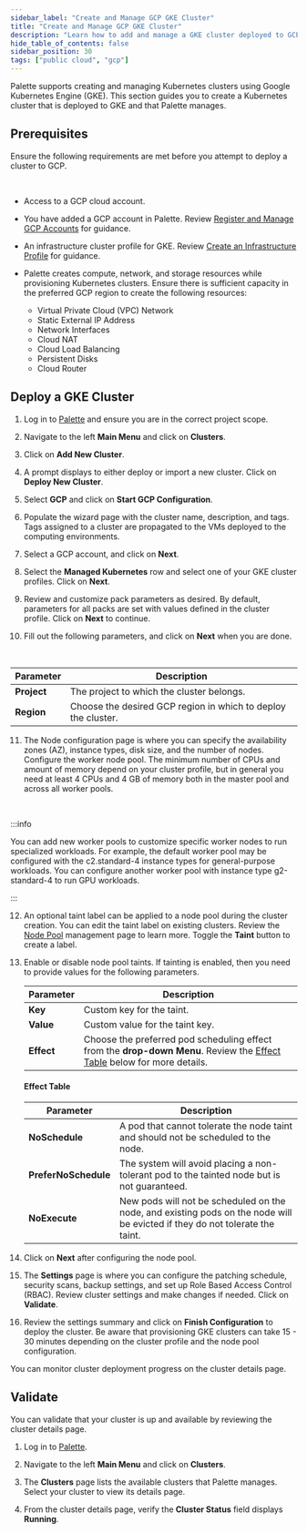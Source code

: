 ```yaml
---
sidebar_label: "Create and Manage GCP GKE Cluster"
title: "Create and Manage GCP GKE Cluster"
description: "Learn how to add and manage a GKE cluster deployed to GCP with Palette."
hide_table_of_contents: false
sidebar_position: 30
tags: ["public cloud", "gcp"]
---
```


Palette supports creating and managing Kubernetes clusters using Google Kubernetes Engine (GKE). This section guides you
to create a Kubernetes cluster that is deployed to GKE and that Palette manages.

## Prerequisites

Ensure the following requirements are met before you attempt to deploy a cluster to GCP.

<br />

- Access to a GCP cloud account.

- You have added a GCP account in Palette. Review
  [Register and Manage GCP Accounts](/clusters/public-cloud/gcp/add-gcp-accounts) for guidance.

- An infrastructure cluster profile for GKE. Review
  [Create an Infrastructure Profile](../../../profiles/cluster-profiles/create-cluster-profiles/create-infrastructure-profile.md)
  for guidance.

- Palette creates compute, network, and storage resources while provisioning Kubernetes clusters. Ensure there is
  sufficient capacity in the preferred GCP region to create the following resources:
  - Virtual Private Cloud (VPC) Network
  - Static External IP Address
  - Network Interfaces
  - Cloud NAT
  - Cloud Load Balancing
  - Persistent Disks
  - Cloud Router

## Deploy a GKE Cluster

1. Log in to [Palette](https://console.spectrocloud.com) and ensure you are in the correct project scope.

2. Navigate to the left **Main Menu** and click on **Clusters**.

3. Click on **Add New Cluster**.

4. A prompt displays to either deploy or import a new cluster. Click on **Deploy New Cluster**.

5. Select **GCP** and click on **Start GCP Configuration**.

6. Populate the wizard page with the cluster name, description, and tags. Tags assigned to a cluster are propagated to
   the VMs deployed to the computing environments.

7. Select a GCP account, and click on **Next**.

8. Select the **Managed Kubernetes** row and select one of your GKE cluster profiles. Click on **Next**.

9. Review and customize pack parameters as desired. By default, parameters for all packs are set with values defined in
   the cluster profile. Click on **Next** to continue.

10. Fill out the following parameters, and click on **Next** when you are done.

<br />

| Parameter   | Description                                                   |
| ----------- | ------------------------------------------------------------- |
| **Project** | The project to which the cluster belongs.                     |
| **Region**  | Choose the desired GCP region in which to deploy the cluster. |

11. The Node configuration page is where you can specify the availability zones (AZ), instance types, disk size, and the
    number of nodes. Configure the worker node pool. The minimum number of CPUs and amount of memory depend on your
    cluster profile, but in general you need at least 4 CPUs and 4 GB of memory both in the master pool and across all
    worker pools.

<br />

:::info

You can add new worker pools to customize specific worker nodes to run specialized workloads. For example, the default
worker pool may be configured with the c2.standard-4 instance types for general-purpose workloads. You can configure
another worker pool with instance type g2-standard-4 to run GPU workloads.

:::

12. An optional taint label can be applied to a node pool during the cluster creation. You can edit the taint label on
    existing clusters. Review the [Node Pool](../../cluster-management/node-pool.md) management page to learn more.
    Toggle the **Taint** button to create a label.

13. Enable or disable node pool taints. If tainting is enabled, then you need to provide values for the following
    parameters.

    | **Parameter** | **Description**                                                                                                                                                 |
    | ------------- | --------------------------------------------------------------------------------------------------------------------------------------------------------------- |
    | **Key**       | Custom key for the taint.                                                                                                                                       |
    | **Value**     | Custom value for the taint key.                                                                                                                                 |
    | **Effect**    | Choose the preferred pod scheduling effect from the **drop-down Menu**. Review the [Effect Table](create-gcp-iaas-cluster#effect-table) below for more details. |

    #### Effect Table

    | **Parameter**        | **Description**                                                                                                              |
    | -------------------- | ---------------------------------------------------------------------------------------------------------------------------- |
    | **NoSchedule**       | A pod that cannot tolerate the node taint and should not be scheduled to the node.                                           |
    | **PreferNoSchedule** | The system will avoid placing a non-tolerant pod to the tainted node but is not guaranteed.                                  |
    | **NoExecute**        | New pods will not be scheduled on the node, and existing pods on the node will be evicted if they do not tolerate the taint. |

14. Click on **Next** after configuring the node pool.

15. The **Settings** page is where you can configure the patching schedule, security scans, backup settings, and set up
    Role Based Access Control (RBAC). Review cluster settings and make changes if needed. Click on **Validate**.

16. Review the settings summary and click on **Finish Configuration** to deploy the cluster. Be aware that provisioning
    GKE clusters can take 15 - 30 minutes depending on the cluster profile and the node pool configuration.

You can monitor cluster deployment progress on the cluster details page.

## Validate

You can validate that your cluster is up and available by reviewing the cluster details page.

1. Log in to [Palette](https://console.spectrocloud.com).

2. Navigate to the left **Main Menu** and click on **Clusters**.

3. The **Clusters** page lists the available clusters that Palette manages. Select your cluster to view its details
   page.

4. From the cluster details page, verify the **Cluster Status** field displays **Running**.
